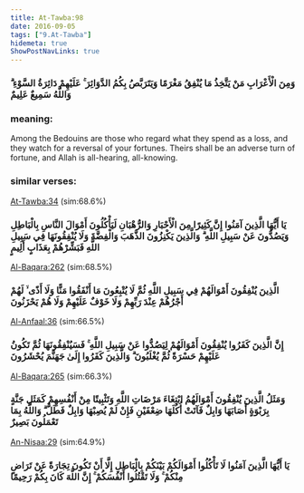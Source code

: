 ```yaml
---
title: At-Tawba:98
date: 2016-09-05
tags: ["9.At-Tawba"]
hidemeta: true 
ShowPostNavLinks: true 
---
```

### وَمِنَ الْأَعْرَابِ مَنْ يَتَّخِذُ مَا يُنْفِقُ مَغْرَمًا وَيَتَرَبَّصُ بِكُمُ الدَّوَائِرَ ۚ عَلَيْهِمْ دَائِرَةُ السَّوْءِ ۗ وَاللَّهُ سَمِيعٌ عَلِيمٌ
### meaning: 
Among the Bedouins are those who regard what they spend as a loss, and they watch for a reversal of your fortunes. Theirs shall be an adverse turn of fortune, and Allah is all-hearing, all-knowing.
### similar verses: 

[At-Tawba:34](/9/34) (sim:68.6%)

### يَا أَيُّهَا الَّذِينَ آمَنُوا إِنَّ كَثِيرًا مِنَ الْأَحْبَارِ وَالرُّهْبَانِ لَيَأْكُلُونَ أَمْوَالَ النَّاسِ بِالْبَاطِلِ وَيَصُدُّونَ عَنْ سَبِيلِ اللَّهِ ۗ وَالَّذِينَ يَكْنِزُونَ الذَّهَبَ وَالْفِضَّةَ وَلَا يُنْفِقُونَهَا فِي سَبِيلِ اللَّهِ فَبَشِّرْهُمْ بِعَذَابٍ أَلِيمٍ

[Al-Baqara:262](/2/262) (sim:68.5%)

### الَّذِينَ يُنْفِقُونَ أَمْوَالَهُمْ فِي سَبِيلِ اللَّهِ ثُمَّ لَا يُتْبِعُونَ مَا أَنْفَقُوا مَنًّا وَلَا أَذًى ۙ لَهُمْ أَجْرُهُمْ عِنْدَ رَبِّهِمْ وَلَا خَوْفٌ عَلَيْهِمْ وَلَا هُمْ يَحْزَنُونَ

[Al-Anfaal:36](/8/36) (sim:66.5%)

### إِنَّ الَّذِينَ كَفَرُوا يُنْفِقُونَ أَمْوَالَهُمْ لِيَصُدُّوا عَنْ سَبِيلِ اللَّهِ ۚ فَسَيُنْفِقُونَهَا ثُمَّ تَكُونُ عَلَيْهِمْ حَسْرَةً ثُمَّ يُغْلَبُونَ ۗ وَالَّذِينَ كَفَرُوا إِلَىٰ جَهَنَّمَ يُحْشَرُونَ

[Al-Baqara:265](/2/265) (sim:66.3%)

### وَمَثَلُ الَّذِينَ يُنْفِقُونَ أَمْوَالَهُمُ ابْتِغَاءَ مَرْضَاتِ اللَّهِ وَتَثْبِيتًا مِنْ أَنْفُسِهِمْ كَمَثَلِ جَنَّةٍ بِرَبْوَةٍ أَصَابَهَا وَابِلٌ فَآتَتْ أُكُلَهَا ضِعْفَيْنِ فَإِنْ لَمْ يُصِبْهَا وَابِلٌ فَطَلٌّ ۗ وَاللَّهُ بِمَا تَعْمَلُونَ بَصِيرٌ

[An-Nisaa:29](/4/29) (sim:64.9%)

### يَا أَيُّهَا الَّذِينَ آمَنُوا لَا تَأْكُلُوا أَمْوَالَكُمْ بَيْنَكُمْ بِالْبَاطِلِ إِلَّا أَنْ تَكُونَ تِجَارَةً عَنْ تَرَاضٍ مِنْكُمْ ۚ وَلَا تَقْتُلُوا أَنْفُسَكُمْ ۚ إِنَّ اللَّهَ كَانَ بِكُمْ رَحِيمًا
